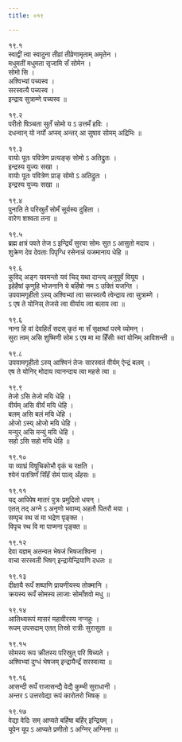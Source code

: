 ```yaml
---
title: ०१९

---
```

१९.१  
स्वाद्वीं त्वा स्वादुना तीव्रां तीव्रेणामृताम् अमृतेन ।  
मधुमतीं मधुमता सृजामि सँ सोमेन ।  
सोमो सि ।  
अश्विभ्यां पच्यस्व ।  
सरस्वत्यै पच्यस्व ।  
इन्द्राय सुत्राम्णे पच्यस्व ॥  
  
१९.२  
परीतो षिञ्चता सुतँ सोमो य ऽ उत्तमँ हविः ।  
दधन्वान् यो नर्यो अप्स्व् अन्तर् आ सुषाव सोमम् अद्रिभिः ॥  
  
१९.३  
वायोः पूतः पवित्रेण प्रत्यङ्क् सोमो ऽ अतिद्रुतः ।  
इन्द्रस्य युज्यः सखा ।  
वायोः पूतः पवित्रेण प्राङ् सोमो ऽ अतिद्रुतः ।  
इन्द्रस्य युज्यः सखा ॥  
  
१९.४  
पुनाति ते परिस्रुतँ सोमँ सूर्यस्य दुहिता ।  
वारेण शश्वता तना ॥  
  
१९.५  
ब्रह्म क्षत्रं पवते तेज ऽ इन्द्रियँ सुरया सोमः सुत ऽ आसुतो मदाय ।  
शुक्रेण देव देवताः पिपृग्धि रसेनान्नं यजमानाय धेहि ॥  
  
१९.६  
कुविद् अङ्ग यवमन्तो यवं चिद् यथा दान्त्य् अनुपूर्वं वियूय ।  
इहेहैषां कृणुहि भोजनानि ये बर्हिषो नम ऽ उक्तिं यजन्ति ।  
उपयामगृहीतो ऽस्य् अश्विभ्यां त्वा सरस्वत्यै त्वेन्द्राय त्वा सुत्राम्णे ।  
ऽ एष ते योनिस् तेजसे त्वा वीर्याय त्वा बलाय त्वा ॥  
  
१९.६  
नाना हि वां देवहितँ सदस् कृतं मा सँ सृक्षाथां परमे व्योमन् ।  
सुरा त्वम् असि शुष्मिणी सोम ऽ एष मा मा हिँसीः स्वां योनिम् आविशन्ती ॥  
  
१९.८  
उपयामगृहीतो ऽस्य् आश्विनं तेजः सारस्वतं वीर्यम् ऐन्द्रं बलम् ।  
एष ते योनिर् मोदाय त्वानन्दाय त्वा महसे त्वा ॥  
  
१९.९  
तेजो ऽसि तेजो मयि धेहि ।  
वीर्यम् असि वीर्यं मयि धेहि ।  
बलम् असि बलं मयि धेहि ।  
ओजो ऽस्य् ओजो मयि धेहि ।  
मन्युर् असि मन्युं मयि धेहि ।  
सहो ऽसि सहो मयि धेहि ॥  
  
१९.१०  
या व्याघ्रं विषूचिकोभौ वृकं च रक्षति ।  
श्येनं पतत्रिणँ सिँहँ सेमं पात्व् अँहसः ॥  
  
१९.११  
यद् आपिपेष मातरं पुत्रः प्रमुदितो धयन् ।  
एतत् तद् अग्ने ऽ अनृणो भवाम्य् अहतौ पितरौ मया ।  
सम्पृच स्थ सं मा भद्रेण पृङ्क्त ।  
विपृच स्थ वि मा पाप्मना पृङ्क्त ॥  
  
१९.१२  
देवा यज्ञम् अतन्वत भेषजं भिषजाश्विना ।  
वाचा सरस्वती भिषग् इन्द्रायेन्द्रियाणि दधतः ॥  
  
१९.१३  
दीक्षायै रूपँ शष्पाणि प्रायणीयस्य तोक्मानि ।  
क्रयस्य रूपँ सोमस्य लाजाः सोमाँशवो मधु ॥  
  
१९.१४  
आतिथ्यरूपं मासरं महावीरस्य नग्नहुः ।  
रूपम् उपसदाम् एतत् तिस्रो रात्रीः सुरासुता ॥  
  
१९.१५  
सोमस्य रूप क्रीतस्य परिस्रुत् परि षिच्यते ।  
अश्विभ्यां दुग्धं भेषजम् इन्द्रायैन्द्रँ सरस्वत्या ॥  
  
१९.१६  
आसन्दी रूपँ राजासन्द्यै वेद्यै कुम्भी सुराधानी ।  
अन्तर ऽ उत्तरवेद्या रूपं कारोतरो भिषक् ॥  
  
१९.१७  
वेद्या वेदिः सम् आप्यते बर्हिषा बर्हिर् इन्द्रियम् ।  
यूपेन यूप ऽ आप्यते प्रणीतो ऽ अग्निर् अग्निना ॥